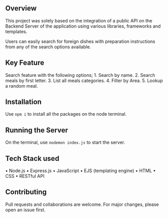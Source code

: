 ## Overview

This project was solely based on the integration of a public API on the Backend Server of the application using various libraries, frameworks and templates.

Users can easily search for foreign dishes with preparation instructions from any of the search options available.

## Key Feature

Search feature with the following options;
    1.  Search by name.
    2.  Search meals by first letter.
    3.  List all meals categories.
    4.  Filter by Area.
    5.  Lookup a random meal.

## Installation

Use `npm i` to install all the packages on the node terminal.

## Running the Server

On the terminal, use `nodemon index.js` to start the server.

## Tech Stack used

• Node.js
• Express.js
• JavaScript
• EJS (templating engine)
• HTML
• CSS
• RESTful API

## Contributing

Pull requests and collaborations are welcome. For major changes, please open an issue first.
